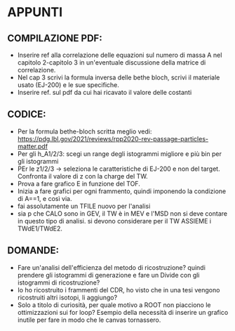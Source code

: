 # APPUNTI

## COMPILAZIONE PDF:

- Inserire ref alla correlazione delle equazioni sul numero di massa A nel capitolo 2-capitolo 3 in un'eventuale discussione della matrice di correlazione.
- Nel cap 3 scrivi la formula inversa delle bethe bloch, scrivi il materiale usato (EJ-200) e le sue specifiche.
- Inserire ref. sul pdf da cui hai ricavato il valore delle costanti

## CODICE:

- Per la formula bethe-bloch scritta meglio vedi: https://pdg.lbl.gov/2021/reviews/rpp2020-rev-passage-particles-matter.pdf
- Per gli h_A1/2/3: scegi un range degli istogrammi migliore e più bin per gli istogrammi
- PEr le z1/2/3 -> seleziona le caratteristiche di EJ-200 e non del target. Confronta il valore di z con la charge del TW.
- Prova a fare grafico E in funzione del TOF.
- Inizia a fare grafici per ogni frammento, quindi imponendo la condizione di A==1, e così via.
- fai assolutamente un TFILE nuovo per l'analisi
- sia p che CALO sono in GEV, il TW è in MEV e l'MSD non si deve contare in questo tipo di analisi. si devono considerare per il TW ASSIEME i TWdE1/TWdE2.

## DOMANDE:

- Fare un'analisi dell'efficienza del metodo di ricostruzione? quindi prendere gli istogrammi di generazione e fare un Divide con gli istogrammi di ricostruzione?
- Io ho ricostruito i frammenti del CDR, ho visto che in una tesi vengono ricostruiti altri isotopi, li aggiungo?
- Solo a titolo di curiosità, per quale motivo a ROOT non piacciono le ottimizzazioni sui for loop? Esempio della necessità di inserire un grafico inutile per fare in modo che le canvas tornassero.